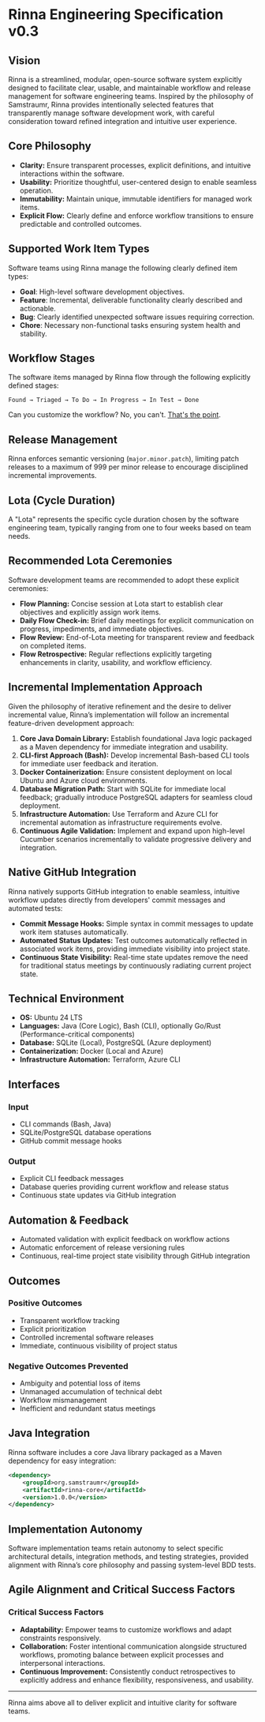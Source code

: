 <!-- Copyright (c) 2025 [Eric C. Mumford](https://github.com/heymumford) [@heymumford] -->

# Rinna Engineering Specification v0.3

## Vision

Rinna is a streamlined, modular, open-source software system explicitly designed to facilitate clear, usable, and maintainable workflow and release management for software engineering teams. Inspired by the philosophy of Samstraumr, Rinna provides intentionally selected features that transparently manage software development work, with careful consideration toward refined integration and intuitive user experience.

## Core Philosophy

- **Clarity:** Ensure transparent processes, explicit definitions, and intuitive interactions within the software.
- **Usability:** Prioritize thoughtful, user-centered design to enable seamless operation.
- **Immutability:** Maintain unique, immutable identifiers for managed work items.
- **Explicit Flow:** Clearly define and enforce workflow transitions to ensure predictable and controlled outcomes.

## Supported Work Item Types

Software teams using Rinna manage the following clearly defined item types:

- **Goal**: High-level software development objectives.
- **Feature**: Incremental, deliverable functionality clearly described and actionable.
- **Bug**: Clearly identified unexpected software issues requiring correction.
- **Chore**: Necessary non-functional tasks ensuring system health and stability.

## Workflow Stages

The software items managed by Rinna flow through the following explicitly defined stages:
```
Found → Triaged → To Do → In Progress → In Test → Done
```

Can you customize the workflow? No, you can't. [That's the point](../user-guide/workflow-philosophy.md).

## Release Management

Rinna enforces semantic versioning (`major.minor.patch`), limiting patch releases to a maximum of 999 per minor release to encourage disciplined incremental improvements.

## Lota (Cycle Duration)

A "Lota" represents the specific cycle duration chosen by the software engineering team, typically ranging from one to four weeks based on team needs.

## Recommended Lota Ceremonies

Software development teams are recommended to adopt these explicit ceremonies:

- **Flow Planning:** Concise session at Lota start to establish clear objectives and explicitly assign work items.
- **Daily Flow Check-in:** Brief daily meetings for explicit communication on progress, impediments, and immediate objectives.
- **Flow Review:** End-of-Lota meeting for transparent review and feedback on completed items.
- **Flow Retrospective:** Regular reflections explicitly targeting enhancements in clarity, usability, and workflow efficiency.

## Incremental Implementation Approach

Given the philosophy of iterative refinement and the desire to deliver incremental value, Rinna’s implementation will follow an incremental feature-driven development approach:

1. **Core Java Domain Library:** Establish foundational Java logic packaged as a Maven dependency for immediate integration and usability.
2. **CLI-first Approach (Bash):** Develop incremental Bash-based CLI tools for immediate user feedback and iteration.
3. **Docker Containerization:** Ensure consistent deployment on local Ubuntu and Azure cloud environments.
4. **Database Migration Path:** Start with SQLite for immediate local feedback; gradually introduce PostgreSQL adapters for seamless cloud deployment.
5. **Infrastructure Automation:** Use Terraform and Azure CLI for incremental automation as infrastructure requirements evolve.
6. **Continuous Agile Validation:** Implement and expand upon high-level Cucumber scenarios incrementally to validate progressive delivery and integration.

## Native GitHub Integration

Rinna natively supports GitHub integration to enable seamless, intuitive workflow updates directly from developers' commit messages and automated tests:

- **Commit Message Hooks:** Simple syntax in commit messages to update work item statuses automatically.
- **Automated Status Updates:** Test outcomes automatically reflected in associated work items, providing immediate visibility into project state.
- **Continuous State Visibility:** Real-time state updates remove the need for traditional status meetings by continuously radiating current project state.

## Technical Environment

- **OS:** Ubuntu 24 LTS
- **Languages:** Java (Core Logic), Bash (CLI), optionally Go/Rust (Performance-critical components)
- **Database:** SQLite (Local), PostgreSQL (Azure deployment)
- **Containerization:** Docker (Local and Azure)
- **Infrastructure Automation:** Terraform, Azure CLI

## Interfaces

### Input
- CLI commands (Bash, Java)
- SQLite/PostgreSQL database operations
- GitHub commit message hooks

### Output
- Explicit CLI feedback messages
- Database queries providing current workflow and release status
- Continuous state updates via GitHub integration

## Automation & Feedback
- Automated validation with explicit feedback on workflow actions
- Automatic enforcement of release versioning rules
- Continuous, real-time project state visibility through GitHub integration

## Outcomes

### Positive Outcomes
- Transparent workflow tracking
- Explicit prioritization
- Controlled incremental software releases
- Immediate, continuous visibility of project status

### Negative Outcomes Prevented
- Ambiguity and potential loss of items
- Unmanaged accumulation of technical debt
- Workflow mismanagement
- Inefficient and redundant status meetings

## Java Integration

Rinna software includes a core Java library packaged as a Maven dependency for easy integration:

```xml
<dependency>
    <groupId>org.samstraumr</groupId>
    <artifactId>rinna-core</artifactId>
    <version>1.0.0</version>
</dependency>
```

## Implementation Autonomy

Software implementation teams retain autonomy to select specific architectural details, integration methods, and testing strategies, provided alignment with Rinna’s core philosophy and passing system-level BDD tests.

## Agile Alignment and Critical Success Factors

### Critical Success Factors
- **Adaptability:** Empower teams to customize workflows and adapt constraints responsively.
- **Collaboration:** Foster intentional communication alongside structured workflows, promoting balance between explicit processes and interpersonal interactions.
- **Continuous Improvement:** Consistently conduct retrospectives to explicitly address and enhance flexibility, responsiveness, and usability.

---

Rinna aims above all to deliver explicit and intuitive clarity for software teams.
